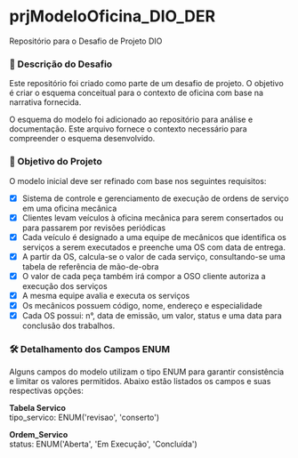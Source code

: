 # prjModeloOficina_DIO_DER

Repositório para o Desafio de Projeto DIO

### 📝 Descrição do Desafio
Este repositório foi criado como parte de um desafio de projeto. O objetivo é criar o esquema conceitual para o contexto de oficina com base na narrativa fornecida.

O esquema do modelo foi adicionado ao repositório para análise e documentação. Este arquivo fornece o contexto necessário para compreender o esquema desenvolvido.

### 🎯 Objetivo do Projeto
O modelo inicial deve ser refinado com base nos seguintes requisitos:

- [x] Sistema de controle e gerenciamento de execução de ordens de serviço em uma oficina mecânica
- [x] Clientes levam veículos à oficina mecânica para serem consertados ou para passarem por revisões  periódicas
- [x] Cada veículo é designado a uma equipe de mecânicos que identifica os serviços a serem executados e preenche uma OS com data de entrega.
- [x] A partir da OS, calcula-se o valor de cada serviço, consultando-se uma tabela de referência de mão-de-obra
- [x] O valor de cada peça também irá compor a OSO cliente autoriza a execução dos serviços
- [x] A mesma equipe avalia e executa os serviços
- [x] Os mecânicos possuem código, nome, endereço e especialidade
- [x] Cada OS possui: n°, data de emissão, um valor, status e uma data para conclusão dos trabalhos.

### 🛠️ Detalhamento dos Campos ENUM
Alguns campos do modelo utilizam o tipo ENUM para garantir consistência e limitar os valores permitidos. Abaixo estão listados os campos e suas respectivas opções:

**Tabela Servico**\
tipo_servico:
ENUM('revisao', 'conserto')

**Ordem_Servico**\
status:
ENUM('Aberta', 'Em Execução', 'Concluída')
